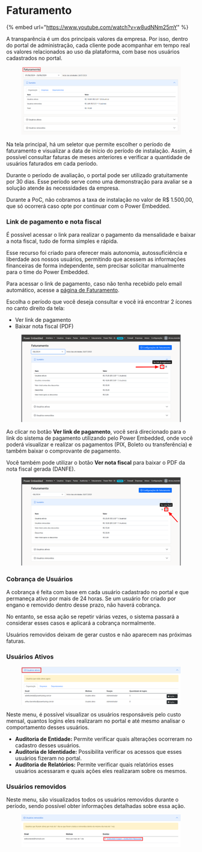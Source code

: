 # Faturamento

{% embed url="https://www.youtube.com/watch?v=w8udNNm25mY" %}

A transparência é um dos principais valores da empresa. Por isso, dentro do portal de administração, cada cliente pode acompanhar em tempo real os valores relacionados ao uso da plataforma, com base nos usuários cadastrados no portal.

<figure><img src="../../.gitbook/assets/image (106).png" alt=""><figcaption></figcaption></figure>

Na tela principal, há um seletor que permite escolher o período de faturamento e visualizar a data de início do período de instalação. Assim, é possível consultar faturas de meses anteriores e verificar a quantidade de usuários faturados em cada período.

Durante o período de avaliação, o portal pode ser utilizado gratuitamente por 30 dias. Esse período serve como uma demonstração para avaliar se a solução atende às necessidades da empresa.

Durante a PoC, não cobramos a taxa de instalação no valor de R$ 1.500,00, que só ocorrerá caso opte por continuar com o Power Embedded.



### Link de pagamento e nota fiscal

É possível acessar o link para realizar o pagamento da mensalidade e baixar a nota fiscal, tudo de forma simples e rápida.

Esse recurso foi criado para oferecer mais autonomia, autossuficiência e liberdade aos nossos usuários, permitindo que acessem as informações financeiras de forma independente, sem precisar solicitar manualmente para o time do Power Embedded.

Para acessar o link de pagamento, caso não tenha recebido pelo email automático, acesse a [página de Faturamento](https://admin.powerembedded.com.br/Billing).

Escolha o período que você deseja consultar e você irá encontrar 2 ícones no canto direito da tela:

* Ver link de pagamento
* Baixar nota fiscal (PDF)

<figure><img src="../../.gitbook/assets/image (109).png" alt=""><figcaption></figcaption></figure>

Ao clicar no botão **Ver link de pagamento**, você será direcionado para o link do sistema de pagamento utilizando pelo Power Embedded, onde você poderá visualizar e realizar os pagamentos (PIX, Boleto ou transferência) e também baixar o comprovante de pagamento.

Você também pode utilizar o botão **Ver nota fiscal** para baixar o PDF da nota fiscal gerada (DANFE).

<figure><img src="../../.gitbook/assets/image (110).png" alt=""><figcaption></figcaption></figure>



### Cobrança de Usuários

A cobrança é feita com base em cada usuário cadastrado no portal e que permaneça ativo por mais de 24 horas. Se um usuário for criado por engano e removido dentro desse prazo, não haverá cobrança.

No entanto, se essa ação se repetir várias vezes, o sistema passará a considerar esses casos e aplicará a cobrança normalmente.

Usuários removidos deixam de gerar custos e não aparecem nas próximas faturas.



### **Usuários Ativos**

<figure><img src="../../.gitbook/assets/image (107).png" alt=""><figcaption></figcaption></figure>

Neste menu, é possível visualizar os usuários responsáveis pelo custo mensal, quantos logins eles realizaram no portal e até mesmo analisar o comportamento desses usuários.

* **Auditoria de Entidade:** Permite verificar quais alterações ocorreram no cadastro desses usuários.
* **Auditoria de Identidade:** Possibilita verificar os acessos que esses usuários fizeram no portal.
* **Auditoria de Relatórios:** Permite verificar quais relatórios esses usuários acessaram e quais ações eles realizaram sobre os mesmos.



### **Usuários removidos**

Neste menu, são visualizados todos os usuários removidos durante o período, sendo possível obter informações detalhadas sobre essa ação.

<figure><img src="../../.gitbook/assets/image (108).png" alt=""><figcaption></figcaption></figure>
